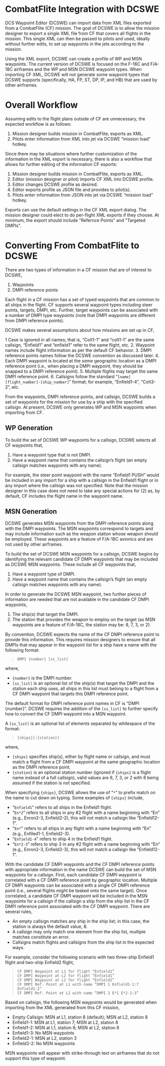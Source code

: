 # CombatFlite Integration with DCSWE

DCS Waypoint Editor (DCSWE) can import data from XML files exported from a CombatFlite
(CF) mission. The goal of DCSWE is to allow the mission designer to export a single XML
file from CF that covers all flights in the mission. This single XML can then be passed
to pilots and used, ideally without further edits, to set up waypoints in the jets
according to the mission.

Using the XML export, DCSWE can create a profile of WP and MSN waypoints. The current
version of DCSWE is focused on the F-16C and F/A-18C airframes and the WP and MSN DCSWE
waypoint types. When importing CF XML, DCSWE will not generate some waypoint types that
DCSWE supports (specifically, HA, FP, ST, DP, IP, and HB) that are used by other
airframes.

# Overall Workflow

Assuming edits to the flight plans outside of CF are unnecessary, the expected workflow
is as follows:

1. Mission designer builds mission in CombatFlite, exports as XML.
2. Pilots enter information from XML into jet via DCSWE “mission load” hotkey.

Since there may be situations where further customization of the information in the XML
export is necessary, there is also a workflow that allows for further editing of the
information CF exports:

1. Mission designer builds mission in CombatFlite, exports as XML.
2. Editor (mission designer or pilot) imports CF XML into DCSWE profile.
3. Editor changes DCSWE profile as desired.
4. Editor exports profile as JSON file and provides to pilot(s).
5. Pilots enter information from JSON into jet via DCSWE “mission load” hotkey.

Exports can use the default settings in the CF XML export dialog. The mission designer
could elect to do per-flight XML exports if they choose. At minimum, the export should
include "Refernce Points" and "Targeted DMPIs".

# Converting From CombatFlite to DCSWE

There are two types of information in a CF mission that are of interest to DCSWE,

1. Waypoints
2. DMPI reference points

Each flight in a CF mission has a set of typed waypoints that are common to all ships
in the flight. CF supports several waypoint types including steer points, targets,
DMPI, etc. Further, target waypoints can be associated with a number of DMPI type
waypoints (note that DMPI waypoints are different from DMPI reference points).

DCSWE makes several assumptions about how missions are set up in CF,

1 Case is ignored in all names; that is, “Colt1-1” and “colt1-1” are the same callsign,
  “Enfield1” and “enfield1” refer to the same flight, etc.
2. Waypoint names include flight information as per the default CF behavior.
3. DMPI reference points names follow the DCSWE convention as discussed later.
4. Each DMPI waypoint is located at the *same* geographic location as a DMPI reference
   point (i.e., when placing a DMPI waypoint, they should be snapped to a DMPI reference
   point).
5. Multiple flights may target the same DMPI reference point.
6. Callsigns follow the standard “`[name][flight_number]-[ship_number]`” format; for example,
   “Enfield1-4”, “Colt3-2”, etc.

From the waypoints, DMPI reference points, and callsign, DCSWE builds a set of waypoints
for the mission for use by a ship with the specified callsign. At present, DCSWE only
generates WP and MSN waypoints when importing from CF.

## WP Generation

To build the set of DCSWE WP waypoints for a callsign, DCSWE selects all CF waypoints
that,

1. Have a waypoint type that is not DMPI.
2. Have a waypoint name that contains the callsign’s flight (an empty callsign matches
   waypoints with any name).

For example, the steer point waypoint with the name “Enfield1 PUSH” would be included in
any import for a ship with a callsign in the Enfield1 flight or in any import where the
callsign was not specified. Note that the mission designer in this case does not need to
take any special actions for (2) as, by default, CF includes the flight name in the
waypoint name.

## MSN Generation

DCSWE generates MSN waypoints from the DMPI reference points along with the DMPI
waypoints. The MSN waypoints correspond to targets and may include information such as
the weapon station whose weapon should be employed. These waypoints are a feature of
F/A-18C avionics and are not used by other airframes.

To build the set of DCSWE MSN waypoints for a callsign, DCSWE begins by identifying the
relevant candidate CF DMPI waypoints that may be included as DCSWE MSN waypoints. These
include all CF waypoints that,

1. Have a waypoint type of DMPI.
2. Have a waypoint name that contains the callsign’s flight (an empty callsign matches
   waypoints with any name).

In order to generate the DCSWE MSN waypoint, two further pieces of information are
needed that are not available in the candidate CF DMPI waypoints,

1. The ship(s) that target the DMPI.
2. The station that provides the weapon to employ on the target (as MSN waypoints are a
   feature of F/A-18C, the station may be: 8, 7, 3, or 2).

By convention, DCSWE expects the name of the CF DMPI reference point to provide this
information. This requires mission designers to ensure that all DMPIs that may appear in
the waypoint list for a ship have a name with the following format:

> `DMPI {number} [ss_list]`

where,

- `{number}` is the DMPI number.
- `[ss_list]` is an optional list of the ship(s) that target the DMPI and the station each
  ship uses, all ships in this list must belong to a flight from a CF DMPI waypoint that
  targets this DMPI reference point.

The default format for DMPI reference point names in CF is “DMPI {number}”. DCSWE
requires the addition of the `[ss_list]` to further specify how to convert the CF DMPI
waypoint into a MSN waypoint.

A `[ss_list]` is an optional list of elements separated by whitespace of the format:

> `{ships}[:{station}]`

where,

- `{ships}` specifies ship(s), either by flight name or callsign, and must match a flight
  from a CF DMPI waypoint at the same geographic location as the DMPI reference point.
- `{station}` is an optional station number (ignored if `{ships}` is a flight name instead of a full callsign), valid
  values are 8, 7, 3, or 2 with 8 being assumed if the station is not specified.

When specifying `{ships}`, DCSWE allows the use of “`*`” to prefix match on the name to cut
down on typing. Some examples of `{ships}` include,

- “`Enfield1`” refers to all ships in the Enfield1 flight.
- “`En*2`” refers to all ships in any #2 flight with a name beginning with “En” (e.g.,
  Enron2-3, Enfield2-2), this will not match a callsign like “Enfield12-1”.
- "`En*`" refers to all ships in any flight with a name beginning with “En” (e.g.,
  Enfiled1-1, Enfield2-3).
- “`Enfield1-4`” refers to ship 4 in the Enfield1 flight.
- “`En*2-3`” refers to ship 3 in any #2 flight with a name beginning with “En” (e.g.,
  Enron2-3, Enfield2-3), this will not match a callsign like “Enfield12-1”.

With the candidate CF DMPI waypoints and the CF DMPI reference points with appropriate
information in the name DCSWE can build the set of MSN waypoints for a callsign. First,
each candidate CF DMPI waypoint is correlated with a CF DMPI reference point by geographic
location. Multiple CF DMPI waypoints can be associated with a single CF DMPI reference
point (i.e., several flights might be tasked onto the same target). Once correlated, a
candidate CF DMPI waypoint will be included in the MSN waypoints for a callsign if the
callsign a ship from the ship list in the CF DMPI reference point associated with the CF
DMPI waypoint. There are several rules,

- An empty callsign matches any ship in the ship list; in this case, the station is
  always the default value, 8.
- A callsign may only match one element from the ship list, multiple matches constitute
  an error.
- Callsigns match flights and callsigns from the ship list in the expected ways.

For example, consider the following scenario with two three-ship Enfield1 flight and
two-ship Enfield2 flight,

> `CF DMPI Waypoint at L1 for flight “Enfield1”`<br>
> `CF DMPI Waypoint at L2 for flight “Enfield1”`<br>
> `CF DMPI Waypoint at L2 for flight “Enfield2”`<br>
> `CF DMPI Ref. Point at L1 with name “DMPI 1 Enfield1-1:7 Enfield1-2”`<br>
> `CF DMPI Ref. Point at L2 with name “DMPI 2 E*1 E*2-1:3”`<br>

Based on callsign, the following MSN waypoints would be generated when importing from
the XML generated from this CF mission,

- Empty Callsign: MSN at L1, station 8 (default); MSN at L2, station 8
- Enfield1-1: MSN at L1, station 7; MSN at L2, station 8
- Enfield1-2: MSN at L1, station 8; MSN at L2, station 8
- Enfield1-3: No MSN waypoints
- Enfield2-1: MSN at L2, station 3
- Enfield2-2: No MSN waypoints

MSN waypoints will appear with strike-through text on airframes that do not support
this type of waypoint.